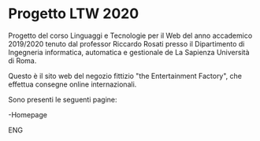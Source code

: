 # Progetto LTW 2020
Progetto del corso Linguaggi e Tecnologie per il Web del anno accademico 2019/2020 tenuto dal professor Riccardo Rosati presso il Dipartimento di Ingegneria informatica, automatica e gestionale de La Sapienza Università di Roma.

Questo è il sito web del negozio fittizio "the Entertainment Factory", che
effettua consegne online internazionali.

Sono presenti le seguenti pagine:

-Homepage



ENG
